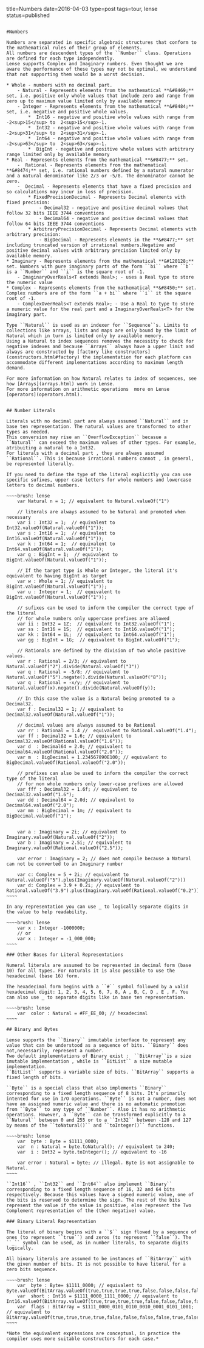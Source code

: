 title=Numbers
date=2016-04-03
type=post
tags=tour, lense
status=published
~~~~~~

#Numbers

Numbers are separated in specific algebraic structures that conform to the mathematical rules of their group of elements.
All numbers are descendent types of the ``Number`` class. Operations are defined for each type independently.
Lense supports Complex and Imaginary numbers. Even thought we are aware the performance of these types may not be optimal, we understand that not supporting them would be a worst decision. 

* Whole - numbers with no decimal part.
	- Natural - Represents elements from the mathematical **&#8469;** set, i.e. positive only whole values that include zero and range from zero up to maximum value limited only by available memory
	- Integer - Represents elements from the mathematical **&#8484;** set, i.e. negative and positive whole values.
		*  Int16 - negative and positive whole values with range from -2<sup>15</sup> to  2<sup>15</sup>-1.
		*  Int32 - negative and positive whole values with range from -2<sup>31</sup> to  2<sup>31</sup>-1. 
		*  Int64 - negative and positive whole values with range from -2<sup>63</sup> to  2<sup>63</sup>-1. 
		*  BigInt - negative and positive whole values with arbitrary range limited only by available memory
* Real - Represents elements from the mathematical **&#8477;** set.
	-  Rational - Represents elements from the mathematical **&#8474;** set, i.e. rational numbers defined by a natural numerator and a natural denominator like 2/3 or -5/8. The denominator cannot be zero. 
	-  Decimal - Represents elements that have a fixed precision and so calculations may incur in loss of precision.
		* FixedPrecisionDecimal - Represents Decimal elements with fixed precision:
			- Decimal32 - negative and positive decimal values that follow 32 bits IEEE 3744 conventions
			- Decimal64 - negative and positive decimal values that follow 64 bits IEEE 3744 conventions
		* ArbitraryPrecisionDecimal - Represents Decimal elements with arbitrary precision:
			- BigDecimal - Represents elements in the **&#8477;** set including truncated version of irrational numbers.Negative and positive decimal values with arbitrary precision limited only by available memory.
* Imaginary - Represents elements from the mathematical **&#120128;** set. Numbers with pure imaginary parts of the form ``bi`` where ``b`` is a ``Number`` and ``i`` is the square root of -1.
	- ImaginaryOverReals<T extends Real>; - uses a Real type to store the numeric value
* Complex - Represents elements from the mathematical **&#8450;** set. Complex numbers are of the form ``a + bi`` where ``i`` it the square root of -1.
	- ComplexOverReals<T extends Real>; - Use a Real to type to store a numeric value for the real part and a ImaginaryOverReals<T> for the imaginary part.

Type ``Natural`` is used as an indexer for ``Sequence``s. Limits to collections like arrays, lists and maps are only bound by the limit of Natural which in turn is limited only by available memory.
Using a Natural to index sequences removes the necessity to check for negative indexes and because ``Arrays`` always have a upper limit and always are constructed by [factory like constructors](constructors.html#factory) the implementation for each platform can accommodate different implementations according to maximum length demand.

For more information on how Natural relates to index of sequences, see how [Arrays](arrays.html) work in Lense.
For more information on arithmetic operations  more on Lense [operators](operators.html).


## Number Literals 

Literals with no decimal part are always assumed ``Natural`` and in base ten representation. The natural values are transformed to other types as needed. 
This conversion may rise an ``OverflowException`` becasue a ``Natural`` can exceed the maximum values of other types. For example, atribuiting a natural to a Int32.
For literals with a decimal part , they are always assumed ``Rational``. This is because irrational numbers cannot , in general, be represented literally.

If you need to define the type of the literal explicitly you can use specific sufixes, upper case letters for whole numbers and lowercase letters to decimal numbers.

~~~~brush: lense
	var Natural n = 1; // equivalent to Natural.valueOf("1")
	
	// literals are always assumed to be Natural and promoted when necessary
	var i : Int32 = 1;  // equivalent to Int32.valueOf(Natural.valueOf("1"));
	var s : Int16 = 1;  // equivalent to Int16.valueOf(Natural.valueOf("1"));
	var k : Int64 = 1;  // equivalent to Int64.valueOf(Natural.valueOf("1"));
	var g : BigInt = 1;  // equivalent to BigInt.valueOf(Natural.valueOf("1"));
	
	// If the target type is Whole or Integer, the literal it's equivalent to having BigInt as target 
	var w : Whole = 1; // equivalent to BigInt.valueOf(Natural.valueOf("1"));
	var u : Integer = 1;  // equivalent to BigInt.valueOf(Natural.valueOf("1"));
	
	// sufixes can be used to inform the compiler the correct type of the literal
	// for whole numbers only uppercase prefixes are allowed 
	var ii : Int32 = 1Z;  // equivalent to Int32.valueOf("1");
	var ss : Int16 = 1S;  // equivalent to Int16.valueOf("1");
	var kk : Int64 = 1L;  // equivalent to Int64.valueOf("1");
	var gg : BigInt = 1G;  // equivalent to BigInt.valueOf("1");
	
	// Rationals are defined by the division of two whole positive values. 
	var r : Rational = 2/3; // equivalent to Natural.valueOf("2").divide(Natural.valueOf("3"))
	var q : Rational = -5/8; // equivalent to Natural.valueOf("5").negate().divide(Natural.valueOf("8"));
	var q : Rational = -x/y; // equivalent to Natural.valueOf(x).negate().divide(Natural.valueOf(y));
	
	// In this case the value is a Natural being promoted to a Decimal32.
	var f : Decimal32 = 1; // equivalent to Decimal32.valueOf(Natural.valueOf("1"));
	
	// decimal values are always assumed to be Rational
	var rr : Rational = 1.4 //  equivalent to Rational.valueOf("1.4");
	var ff : Decimal32 = 1.6; // equivalent to Decimal32.valueOf(Rational.valueOf("1.6"));
	var d  : Decimal64 = 2.0; // equivalent to Decimal64.valueOf(Rational.valueOf("2.0"));
	var m  : BigDecimal = 1.234567890E100; // equivalent to BigDecimal.valueOf(Rational.valueOf("2.0"));

	// prefixes can also be used to inform the compiler the correct type of the literal
	// for non whole numbers only lower-case prefixes are allowed 
	var fff : Decimal32 = 1.6f; // equivalent to Decimal32.valueOf("1.6");
	var dd : Decimal64 = 2.0d; // equivalent to Decimal64.valueOf("2.0");
	var mm : BigDecimal = 1m; // equivalent to BigDecimal.valueOf("1");
	
	
	var a : Imaginary = 2i; // equivalent to Imaginary.valueOf(Natural.valueOf("2"));
	var b : Imaginary = 2.5i; // equivalent to Imaginary.valueOf(Rational.valueOf("2.5"));
	
	var error : Imaginary = 2; // does not compile because a Natural can not be converted to an Imaginary number

	var c: Complex = 5 + 2i; // equivalent to Natural.valueOf("5").plus(Imaginary.valueOf(Natural.valueOf("2")))
	var d: Complex = 3.9 + 0.2i; // equivalent to Rational.valueOf("3.9").plus(Imaginary.valueOf(Rational.valueOf("0.2"))
~~~~

In any representation you can use _ to logically separate digits in the value to help readability.

~~~~brush: lense
	var x : Integer -1000000;
	// or
	var x : Integer = -1_000_000;
~~~~

### Other Bases for Literal Representations 

Numeral literals are assumed to be represented in decimal form (base 10) for all types. For naturals it is also possible to use the hexadecimal (base 16) form.

The hexadecimal form begins with a ``#`` symbol followed by a valid hexadecimal digit: 1, 2, 3, 4, 5, 6, 7, 8, A , B, C, D , E , F. You can also use _ to separate digits like in base ten representation.

~~~~brush: lense
	var  color : Natural = #FF_EE_00; // hexadecimal
~~~~

## Binary and Bytes

Lense supports the ``Binary`` immutable interface to represent any value that can be understood as a sequence of bits. ``Binary`` does not,necessarily, represent a number. 
Two default implementations of Binary exist :  ``BitArray``is a size imutable implementation , while is ``BitList`` a size mutable implementation.
``BitList`` supports a variable size of bits. ``BitArray`` supports a fixed length of bits.

``Byte`` is a special class that also implements ``Binary`` corresponding to a fixed length sequence of 8 bits. It's primarily intented for use in I/O operations. ``Byte`` is not a number, does not have an assigned numeric value and there is no automatic promotion from ``Byte`` to any type of ``Number``. Also it has no arithmetic operations. However, a ``Byte`` can be transformed explicitly to a ``Natural`` between 0 and 255 or to a ``Int32`` between -128 and 127 by means of the ``toNatural()`` and ``toInteger()`` functions.

~~~~brush: lense
	var  byte : Byte = $1111_0000; 
	var  n : Natural = byte.toNatural(); // equivalent to 240;
	var  i : Int32 = byte.toInteger(); // equivalent to -16
	
	var error : Natural = byte; // illegal. Byte is not assignable to Natural.
~~~~

``Int16`` , ``Int32`` and ``Int64`` also implement ``Binary`` corresponding to a fixed length sequence of 16, 32 and 64 bits respectively. Because this values have a signed numeric value, one of the bits is reserved to determine the sign. The rest of the bits represent the value if the value is positive, else represent the Two Complement representation of the (then negative) value.

### Binary Literal Representation

The literal of binary begins with a ``$`` sign flowed by a sequence of ones (to represent ``true``) and zeros (to represent ``false``). The ``_`` symbol can be used, as in number literals, to separate digits logically.

All binary literals are assumed to be instances of ``BitArray`` with the given number of bits. It is not possible to have literal for a zero bits sequence. 

~~~~brush: lense
	var  byte : Byte= $1111_0000; // equivalent to Byte.valueOf(BitArray.valueOf(true,true,true,true,false,false,false,false));
	var  short : Int16 = $1111_0000_1111_0000; // equivalent to Int16.valueOf(BitArray.valueOf(true,true,true,true,false,false,false,false,true,true,true,true,false,false,false,false));
	var  flags : BitArray = $1111_0000_0101_0110_0010_0001_0101_1001; // equivalent to BitArray.valueOf(true,true,true,true,false,false,false,false,true,false,true,false,true,true,false,false,false,false,false,false,false,false,true,false,true,false,true,true,false,false,true);
~~~~	

*Note the equivalent expressions are conceptual, in practice the compiler uses more suitable constructors for each case.*
